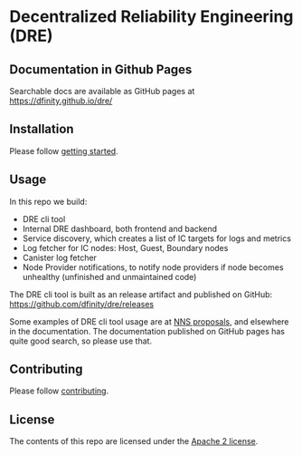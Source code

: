 # Decentralized Reliability Engineering (DRE)

## Documentation in Github Pages

Searchable docs are available as GitHub pages at https://dfinity.github.io/dre/

## Installation

Please follow [getting started](docs/getting-started.md).

## Usage

In this repo we build:
* DRE cli tool
* Internal DRE dashboard, both frontend and backend
* Service discovery, which creates a list of IC targets for logs and metrics
* Log fetcher for IC nodes: Host, Guest, Boundary nodes
* Canister log fetcher
* Node Provider notifications, to notify node providers if node becomes unhealthy (unfinished and unmaintained code)

The DRE cli tool is built as an release artifact and published on GitHub: https://github.com/dfinity/dre/releases

Some examples of DRE cli tool usage are at [NNS proposals](nns-proposals.md), and elsewhere in the documentation. The documentation published on GitHub pages has quite good search, so please use that.

## Contributing

Please follow [contributing](docs/contributing.md).

## License

The contents of this repo are licensed under the [Apache 2 license](LICENSE).
